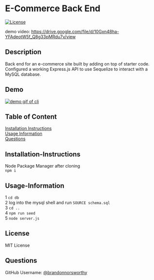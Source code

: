 # E-Commerce Back End
  
  [![License](https://img.shields.io/badge/License-MIT-yellow.svg)](https://opensource.org/licenses/MIT)
  
  demo video:  https://drive.google.com/file/d/10Gxn48ha-YFAdeotW5f_Q8g33pMRdu7v/view

  ## Description
  
  Back end for an e-commerce site built by adding on top of starter code. Configured a working Express.js API to use Sequelize to interact with a MySQL database.
  
  ## Demo

  [![demo gif of cli](/assets/cli_demo.gif)](https://drive.google.com/file/d/10Gxn48ha-YFAdeotW5f_Q8g33pMRdu7v/view)

  ## Table of Content
  
  [Installation Instructions](#installation-instructions)  
  [Usage Information](#usage-information)  
  [Questions](#questions)  
  
  ## Installation-Instructions
  
  Node Package Manager after cloning  
  ```npm i```
  
  ## Usage-Information
  
  1 ```cd db```  
  2 log into the mysql shell and run ```SOURCE schema.sql```  
  3 ```cd ..```  
  4 ```npm run seed```  
  5 ```node server.js```  
  
  ## License
  
  MIT License
  
  ## Questions
  
  GitHub Username: [@brandonnorsworthy](https://github.com/brandonnorsworthy)  
  